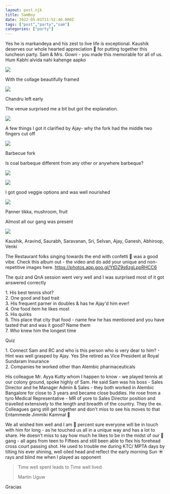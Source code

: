 ```yaml
---
layout: post.njk
title: SamBoy
date: 2022-05-01T11:52:40.000Z
tags: ["post","party","sam"]
categories: ["party"]
---
```


Yes he is markandeya and his zest to live life is exceptional. Kaushik deserves our whole hearted appreciation 👏 for putting together this luncheon party. Sam & Mrs. Gowri - you made this memorable for all of us. Hum Kabhi alvida nahi kahenge aapko

![](/assets/images/samboy-9d189703.jpg)

With the collage beautifully framed

![](/assets/images/samboy-517e4ec9.jpg)

Chandru left early

The venue surprised me a bit but got the explanation.

![](/assets/images/samboy-7c4a16ae.jpg)

A few things I got it clarified by Ajay- why the fork had the middle two fingers cut off

![](/assets/images/samboy-d212f767.jpg)

Barbecue fork

Is coal barbeque different from any other or anywhere barbeque?

![](/assets/images/samboy-b47f37dd.jpg)

![](/assets/images/samboy-0effb612.jpg)

I got good veggie options and was well nourished

![](/assets/images/samboy-2e875355.jpg)

Panner tikka, mushroom, fruit

Almost all our gang was present

![](/assets/images/samboy-dc2398e3.jpg)

Kaushik, Aravind, Saurabh, Saravanan, Sri, Selvan, Ajay, Ganesh, Abhiroop, Venki

The Restaurant folks singing towards the end with confetti 🎊 was a good vibe. Check this album out - the video and do add your unique and non- repetitive images here. https://photos.app.goo.gl/YtDZ9s6zgLppRHCC6

The quiz and QnA session went very well and I was surprised most of it got answered correctly

1\. His best tennis shot?  
2\. One good and bad trait  
3\. His frequent parner in doubles & has he Ajay'd him ever!  
4\. One food item he likes most  
5\. His quirks  
6\. This place that city that food - name few he has mentioned and you have tasted that and was it good? Name them  
7\. Who knew him the longest time  
  
Quiz  
  
1\. Connect Sam and RC and who is this person who is very dear to him? - Hint was well grasped by Ajay. Yes She retired as Vice President at Royal Sundaram Insurance  
2\. Companies he worked other than Alembic pharmaceuticals

His colleague Mr. Ayya Kutty whom I happen to know - we played tennis at our colony ground, spoke highly of Sam. He said Sam was his boss - Sales Director and he Manager Admin & Sales - they both worked in Alembic Bangalore for close to 3 years and became close buddies. He rose from a tyro Medical Representative - MR of yore to Sales Director position and travelled extensively to the length and breadth of the country. They the ex. Colleagues gang still get together and don't miss to see his moves to that Entammede Jimmiki Kammal 🕺

We all wished him well and I am 💯 percent sure everyone will be in touch with him for long - as he touched us all in a unique way and has a lot to share. He doesn't miss to say how much he likes to be in the midst of our 🎾 gang - all ages from teen to Fiftees and still been able to flex his forehead cross court passing shot. He used to trouble me during KTC/ MPTA days by tilting his ever shining, well oiled head and reflect the early morning Sun ☀️ rays and blind me when I played as opponent

> Time well spent leads to Time well lived
> 
> Martin Uguw

Gracias